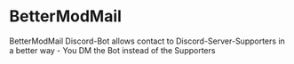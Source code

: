 # BetterModMail
BetterModMail Discord-Bot allows contact to Discord-Server-Supporters in a better way - You DM the Bot instead of the Supporters
